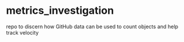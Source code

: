 # metrics_investigation
repo to discern how GitHub data can be used to count objects and help track velocity 
